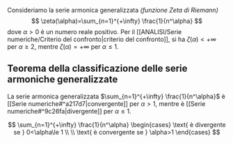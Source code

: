 Consideriamo la serie armonica generalizzata *(funzione Zeta di Riemann)*
$$
\zeta(\alpha)=\sum_{n=1}^{+\infty} \frac{1}{n^\alpha}
$$
dove $\alpha>0$ è un numero reale positivo.
Per il [[ANALISI/Serie numeriche/Criterio del confronto|criterio del confronto]], si ha $\zeta(\alpha)<+\infty$ per $\alpha \ge 2$, mentre $\zeta(\alpha)=+\infty$ per $\alpha \le 1$. 

## Teorema della classificazione delle serie armoniche generalizzate

La serie armonica generalizzata $\sum_{n=1}^{+\infty} \frac{1}{n^\alpha}$ è [[Serie numeriche#^a217d7|convergente]] per $\alpha>1$, mentre è [[Serie numeriche#^9c26fa|divergente]] per $\alpha \le1$.

$$
\sum_{n=1}^{+\infty} \frac{1}{n^\alpha} \begin{cases}
\text{ è divergente se } 0<\alpha\le 1 \\ \\
\text{ è convergente se } \alpha>1
\end{cases}
$$


